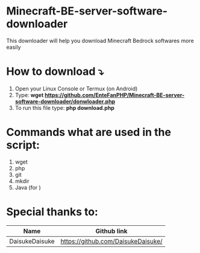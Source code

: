 # Minecraft-BE-server-software-downloader
 This downloader will help you download Minecraft Bedrock softwares more easily

# How to download ⤵️
1. Open your Linux Console or Termux (on Android)
2. Type: __wget https://github.com/EnteFanPHP/Minecraft-BE-server-software-downloader/donwloader.php__
3. To run this file type: **php download.php**

# Commands what are used in the script:
1. wget
2. php
3. git
4. mkdir
5. Java (for )

# Special thanks to:
| Name  | Github link |
| ------------- | ------------- |
| DaisukeDaisuke  | https://github.com/DaisukeDaisuke/  |

